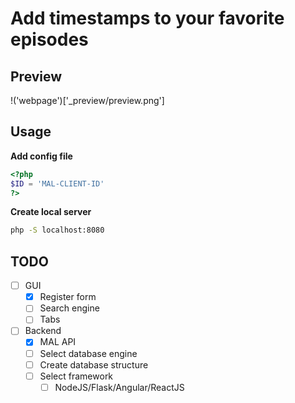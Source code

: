 # Add timestamps to your favorite episodes

## Preview
!('webpage')['_preview/preview.png']
## Usage
**Add config file**
```php
<?php
$ID = 'MAL-CLIENT-ID'
?>
```
**Create local server**
```bash
php -S localhost:8080
```


## TODO
- [ ] GUI
    - [X] Register form
    - [ ] Search engine
    - [ ] Tabs
- [ ] Backend
    - [X] MAL API
    - [ ] Select database engine
    - [ ] Create database structure
    - [ ] Select framework
        - [ ] NodeJS/Flask/Angular/ReactJS
